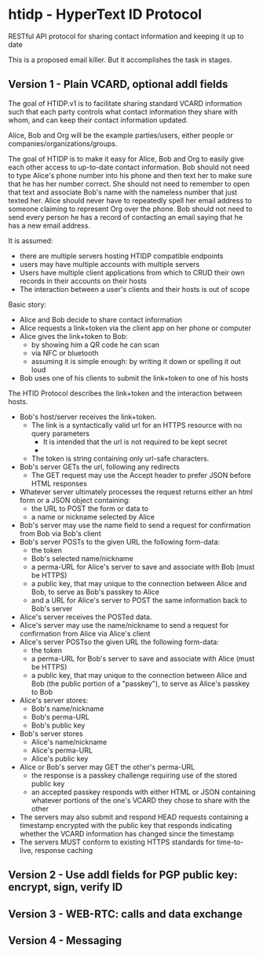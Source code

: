 # htidp - HyperText ID Protocol

RESTful API protocol for sharing contact information and keeping it up to date

This is a proposed email killer. But it accomplishes the task in stages.

## Version 1 - Plain VCARD, optional addl fields

The goal of HTIDP.v1 is to facilitate sharing standard VCARD information
such that each party controls what contact information they share with whom,
and can keep their contact information updated.

Alice, Bob and Org will be the example parties/users, either people or
companies/organizations/groups.

The goal of HTIDP is to make it easy for Alice, Bob and Org to easily give each
other access to up-to-date contact information. Bob should not need to type
Alice's phone number into his phone and then text her to make sure that he
has her number correct. She should not need to remember to open that text and
associate Bob's name with the nameless number that just texted her. Alice
should never have to repeatedly spell her email address to someone claiming to
represent Org over the phone. Bob should not need to send every person he
has a record of contacting an email saying that he has a new email address.

It is assumed:

- there are multiple servers hosting HTIDP compatible endpoints
- users may have multiple accounts with multiple servers
- Users have multiple client applications from which to CRUD their own records in their accounts on their hosts
- The interaction between a user's clients and their hosts is out of scope

Basic story:

- Alice and Bob decide to share contact information
- Alice requests a link+token via the client app on her phone or computer
- Alice gives the link+token to Bob:
  - by showing him a QR code he can scan
  - via NFC or bluetooth
  - assuming it is simple enough: by writing it down or spelling it out loud
- Bob uses one of his clients to submit the link+token to one of his hosts

The HTID Protocol describes the link+token and the interaction between hosts.

- Bob's host/server receives the link+token.
  - The link is a syntactically valid url for an HTTPS resource with no query parameters
    - It is intended that the url is not required to be kept secret
    -
  - The token is string containing only url-safe characters.
- Bob's server GETs the url, following any redirects
  - The GET request may use the Accept header to prefer JSON before HTML responses
- Whatever server ultimately processes the request returns either an html form or a JSON object containing:
  - the URL to POST the form or data to
  - a name or nickname selected by Alice
- Bob's server may use the name field to send a request for confirmation from Bob via Bob's client
- Bob's server POSTs to the given URL the following form-data:
  - the token
  - Bob's selected name/nickname
  - a perma-URL for Alice's server to save and associate with Bob (must be HTTPS)
  - a public key, that may unique to the connection between Alice and Bob, to serve as Bob's passkey to Alice
  - and a URL for Alice's server to POST the same information back to Bob's server
- Alice's server receives the POSTed data.
- Alice's server may use the name/nickname to send a request for confirmation from Alice via Alice's client
- Alice's server POSTso the given URL the following form-data:
  - the token
  - a perma-URL for Bob's server to save and associate with Alice (must be HTTPS)
  - a public key, that may unique to the connection between Alice and Bob (the public portion of a "passkey"), to serve as Alice's passkey to Bob
- Alice's server stores:
  - Bob's name/nickname
  - Bob's perma-URL
  - Bob's public key
- Bob's server stores
  - Alice's name/nickname
  - Alice's perma-URL
  - Alice's public key
- Alice or Bob's server may GET the other's perma-URL
  - the response is a passkey challenge requiring use of the stored public key
  - an accepted passkey responds with either HTML or JSON containing whatever portions of the one's VCARD they chose to share with the other
- The servers may also submit and respond HEAD requests containing a timestamp encrypted with the public key that responds indicating whether the VCARD information has changed since the timestamp
- The servers MUST conform to existing HTTPS standards for time-to-live, response caching

## Version 2 - Use addl fields for PGP public key: encrypt, sign, verify ID

## Version 3 - WEB-RTC: calls and data exchange

## Version 4 - Messaging